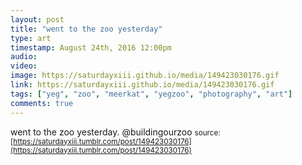 ```yaml
---
layout: post
title: "went to the zoo yesterday"
type: art
timestamp: August 24th, 2016 12:00pm
audio: 
video: 
image: https://saturdayxiii.github.io/media/149423030176.gif
link: https://saturdayxiii.github.io/media/149423030176.gif
tags: ["yeg", "zoo", "meerkat", "yegzoo", "photography", "art"]
comments: true
---
```

went to the zoo yesterday. @buildingourzoo
<small>source: [https://saturdayxiii.tumblr.com/post/149423030176](https://saturdayxiii.tumblr.com/post/149423030176)</small>
